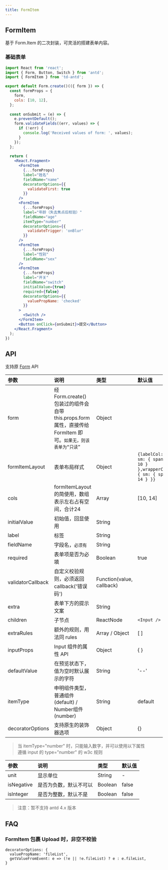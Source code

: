 ```yaml
---
title: FormItem
---
```


## FormItem

基于 Form.Item 的二次封装，可灵活的搭建表单内容。

### 基础表单

```jsx
import React from 'react';
import { Form, Button, Switch } from 'antd';
import { FormItem } from 'td-antd';

export default Form.create()(({ form }) => {
  const formProps = {
    form,
    cols: [10, 12],
  };
  
  const onSubmit = (e) => {
    e.preventDefault();
    form.validateFields((err, values) => {
      if (!err) {
        console.log('Received values of form: ', values);
      }
    });
  };
  
  return (
    <React.Fragment>
      <FormItem
        {...formProps}
        label="姓名"
        fieldName="name"
        decoratorOptions={{
          validateFirst: true
        }}
      />
      <FormItem
        {...formProps}
        label="年龄（失去焦点后校验）"
        fieldName="age"
        itemType="number"
        decoratorOptions={{
          validateTrigger: 'onBlur'
        }}
      />
      <FormItem
        {...formProps}
        label="性别"
        fieldName="sex"
      />
      <FormItem
        {...formProps}
        label="开关"
        fieldName="switch"
        initialValue={true}
        required={false}
        decoratorOptions={{
          valuePropName: 'checked'
        }}
      >
        <Switch />
      </FormItem>
      <Button onClick={onSubmit}>提交</Button>
    </React.Fragment>
  );
})
```

## API

支持原 [Form](https://ant-design.gitee.io/components/form-cn/) API

|参数|说明|类型|默认值|版本|
|:--|:--|:--|:--|:--|
|form|经 Form.create() 包装过的组件会自带 this.props.form 属性，直接传给 FormItem 即可。`如果无，则该表单为“只读”`|Object||
|formItemLayout|表单布局样式|Object|`{labelCol: { sm: { span: 10 } },wrapperCol: { sm: { span: 14 } }}`|
|cols| formItemLayout 的简使用，数组表示左右占有空间，合计24|Array|[10, 14]|
|initialValue|初始值，回显使用|String||
|label|标签|String||
|fieldName|字段名，`必须有`|String||
|required|表单项是否为必填|Boolean|true|
|validatorCallback|自定义校验规则，必须返回callback('错误码')|Function(value, callback)||
|extra|表单下方的提示文案|String||
|children|子节点| ReactNode |`<Input />`|
|extraRules|额外的规则，用法同 rules|Array / Object|[ ]|
|inputProps|Input 组件的属性 API|Object|{ }|
|defaultValue|在预览状态下，值为空时默认展示的字符|String|'--'|1.3.3|
|itemType|申明组件类型，普通组件(default) / Number组件(number)|String|default|
|decoratorOptions|支持原生的装饰器选项|Object|{}|1.5.3|

> 当 itemType="number" 时，只能输入数字，并可以使用以下属性<br />
> 遵循 input 的 type="number" 的 w3c 规则

|参数|说明|类型|默认值|
|:--|:--|:--|:--|
|unit|显示单位|String|-|
|isNegative|是否为负数，默认不可以| Boolean |false|
|isInteger|是否为整数，默认不是|Boolean |false|

> 注意：暂不支持 antd 4.x 版本

## FAQ

### FormItem 包裹 Upload 时，非空不校验

```
decoratorOptions: {
  valuePropName: 'fileList',
  getValueFromEvent: e => (!e || !e.fileList) ? e : e.fileList,
}
```
